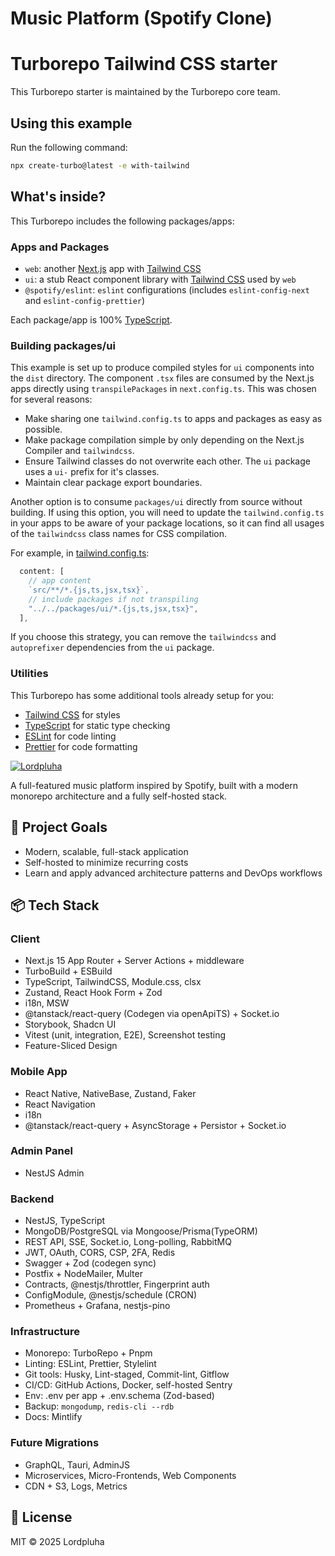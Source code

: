 # Music Platform (Spotify Clone)

# Turborepo Tailwind CSS starter

This Turborepo starter is maintained by the Turborepo core team.

## Using this example

Run the following command:

```sh
npx create-turbo@latest -e with-tailwind
```

## What's inside?

This Turborepo includes the following packages/apps:

### Apps and Packages

- `web`: another [Next.js](https://nextjs.org/) app with [Tailwind CSS](https://tailwindcss.com/)
- `ui`: a stub React component library with [Tailwind CSS](https://tailwindcss.com/) used by `web`
- `@spotify/eslint`: `eslint` configurations (includes `eslint-config-next` and `eslint-config-prettier`)

Each package/app is 100% [TypeScript](https://www.typescriptlang.org/).

### Building packages/ui

This example is set up to produce compiled styles for `ui` components into the `dist` directory. The component `.tsx` files are consumed by the Next.js apps directly using `transpilePackages` in `next.config.ts`. This was chosen for several reasons:

- Make sharing one `tailwind.config.ts` to apps and packages as easy as possible.
- Make package compilation simple by only depending on the Next.js Compiler and `tailwindcss`.
- Ensure Tailwind classes do not overwrite each other. The `ui` package uses a `ui-` prefix for it's classes.
- Maintain clear package export boundaries.

Another option is to consume `packages/ui` directly from source without building. If using this option, you will need to update the `tailwind.config.ts` in your apps to be aware of your package locations, so it can find all usages of the `tailwindcss` class names for CSS compilation.

For example, in [tailwind.config.ts](packages/tailwind/tailwind.config.ts):

```js
  content: [
    // app content
    `src/**/*.{js,ts,jsx,tsx}`,
    // include packages if not transpiling
    "../../packages/ui/*.{js,ts,jsx,tsx}",
  ],
```

If you choose this strategy, you can remove the `tailwindcss` and `autoprefixer` dependencies from the `ui` package.

### Utilities

This Turborepo has some additional tools already setup for you:

- [Tailwind CSS](https://tailwindcss.com/) for styles
- [TypeScript](https://www.typescriptlang.org/) for static type checking
- [ESLint](https://eslint.org/) for code linting
- [Prettier](https://prettier.io) for code formatting

[![Lordpluha](https://img.shields.io/badge/author-@Lordpluha-blue)](https://github.com/Lordpluha)

A full-featured music platform inspired by Spotify, built with a modern monorepo architecture and a fully self-hosted stack.

## 🎯 Project Goals
- Modern, scalable, full-stack application
- Self-hosted to minimize recurring costs
- Learn and apply advanced architecture patterns and DevOps workflows

## 📦 Tech Stack

### Client
- Next.js 15 App Router + Server Actions + middleware
- TurboBuild + ESBuild
- TypeScript, TailwindCSS, Module.css, clsx
- Zustand, React Hook Form + Zod
- i18n, MSW
- @tanstack/react-query (Codegen via openApiTS) + Socket.io
- Storybook, Shadcn UI
- Vitest (unit, integration, E2E), Screenshot testing
- Feature-Sliced Design

### Mobile App
- React Native, NativeBase, Zustand, Faker
- React Navigation
- i18n
- @tanstack/react-query + AsyncStorage + Persistor + Socket.io

### Admin Panel
- NestJS Admin

### Backend
- NestJS, TypeScript
- MongoDB/PostgreSQL via Mongoose/Prisma(TypeORM)
- REST API, SSE, Socket.io, Long-polling, RabbitMQ
- JWT, OAuth, CORS, CSP, 2FA, Redis
- Swagger + Zod (codegen sync)
- Postfix + NodeMailer, Multer
- Contracts, @nestjs/throttler, Fingerprint auth
- ConfigModule, @nestjs/schedule (CRON)
- Prometheus + Grafana, nestjs-pino

### Infrastructure
- Monorepo: TurboRepo + Pnpm
- Linting: ESLint, Prettier, Stylelint
- Git tools: Husky, Lint-staged, Commit-lint, Gitflow
- CI/CD: GitHub Actions, Docker, self-hosted Sentry
- Env: .env per app + .env.schema (Zod-based)
- Backup: `mongodump`, `redis-cli --rdb`
- Docs: Mintlify

### Future Migrations
- GraphQL, Tauri, AdminJS
- Microservices, Micro-Frontends, Web Components
- CDN + S3, Logs, Metrics

## 📄 License

MIT © 2025 Lordpluha
